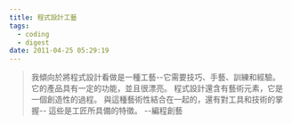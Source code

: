 ```yaml
---
title: 程式設計工藝
tags:
  - coding
  - digest
date: 2011-04-25 05:29:19
---
```


> 我傾向於將程式設計看做是一種工藝--它需要技巧、手藝、訓練和經驗。
> 它的產品具有一定的功能，並且很漂亮。
> 程式設計還含有藝術元素，它是一個創造性的過程。
> 與這種藝術性結合在一起的，還有對工具和技術的掌握-- 這些是工匠所具備的特徵。
> --編程創藝